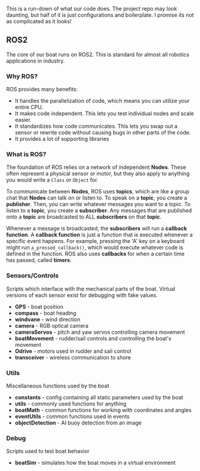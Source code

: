 This is a run-down of what our code does. The project repo may look daunting, but half of it is just configurations and boilerplate.
I promise its not as complicated as it looks!

## ROS2
The core of our boat runs on ROS2. This is standard for almost all robotics applications in industry.

### Why ROS?
ROS provides many benefits:
- It handles the parallelization of code, which means you can utilize your entire CPU.
- It makes code independent. This lets you test individual nodes and scale easier.
- It standardizes how code communicates. This lets you swap out a sensor or rewrite code without causing bugs in other parts of the code.
- It provides a lot of supporting libraries

### What is ROS?
The foundation of ROS relies on a network of independent **Nodes**.
These often represent a physical sensor or motor, but they also apply to anything you would write a `Class` or `Object` for.

To communicate between **Nodes**, ROS uses **topics**, which are like a group chat that **Nodes** can talk on 
or listen to. To speak on a **topic**, you create a **publisher**. Then, you can write whatever messages you want
to a topic. To listen to a **topic**, you create a **subscriber**. Any messages that are published onto a **topic**
are broadcasted to ALL **subscribers** on that **topic**. 

Whenever a message is broadcasted, the **subscribers** will run a **callback function**. A **callback function** is just
 a function that is executed whenever a specific event happens. For example, pressing the 'A' key on a keyboard might run 
`a_pressed_callback()`, which would execute whatever code is defined in the function. ROS also uses  **callbacks** for when 
a certain time has passed, called **timers**.

### Sensors/Controls
Scripts which interface with the mechanical parts of the boat. Virtual versions of each sensor exist for debugging with fake values.

- **GPS** - boat position
- **compass** - boat heading
- **windvane** - wind direction
- **camera** - RGB optical camera
- **cameraServos** - pitch and yaw servos controlling camera movement
- **boatMovement** - rudder/sail controls and controlling the boat's movement
- **Odrive** - motors used in rudder and sail control
- **transceiver** - wireless communication to shore

### Utils
Miscellaneous functions used by the boat

- **constants** - config containing all static parameters used by the boat
- **utils** - commonly used functions for anything
- **boatMath** - common functions for working with coordinates and angles
- **eventUtils** - common functions used in events
- **objectDetection** - AI buoy detection from an image

### Debug
Scripts used to test boat behavior
- **boatSim** - simulates how the boat moves in a virtual environment

